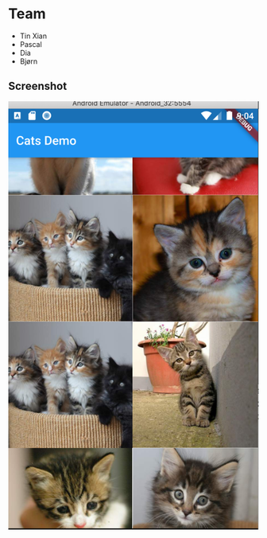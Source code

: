 # Team

- Tin Xian
- Pascal
- Dia
- Bjørn

## Screenshot
![alt text](https://github.com/tinxian/cats/blob/main/Schermafbeelding%202020-11-12%20om%2021.04.55.png)

